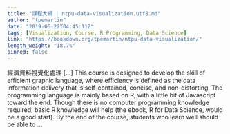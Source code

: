 ```yaml
---
title: "課程大綱 | ntpu-data-visualization.utf8.md"
author: "tpemartin"
date: "2019-06-22T04:45:11Z"
tags: [Visualization, Course, R Programming, Data Science]
link: "https://bookdown.org/tpemartin/ntpu-data-visualization/"
length_weight: "18.7%"
pinned: false
---
```


經濟資料視覺化處理 [...] This course is designed to develop the skill of efficient graphic language, where efficiency is defined as the data information delivery that is self-contained, concise, and non-distorting. The programming language is mainly based on R, with a little bit of Javascript toward the end. Though there is no computer programming knowledge required, basic R knowledge will help (the ebook, R for Data Science, would be a good start). By the end of the course, students who learn well should be able to ...
